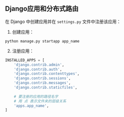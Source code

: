 ## Django应用和分布式路由

在 Django 中创建应用并在 `settings.py` 文件中注册该应用：



1. 创建应用：

`python manage.py startapp app_name`



2. 注册应用：

```python
INSTALLED_APPS = [
    'django.contrib.admin',
    'django.contrib.auth',
    'django.contrib.contenttypes',
    'django.contrib.sessions',
    'django.contrib.messages',
    'django.contrib.staticfiles',
    
    # 要注册的应用的路径名字
    # 用 点 表示文件夹的层级关系
    'apps.app_name', 
]
```


















